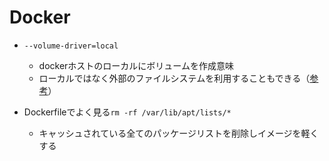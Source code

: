 # Docker

- `--volume-driver=local`
  - dockerホストのローカルにボリュームを作成意味
  - ローカルではなく外部のファイルシステムを利用することもできる（[参考](https://docs.docker.com/engine/extend/legacy_plugins/#volume-plugins)）

- Dockerfileでよく見る`rm -rf /var/lib/apt/lists/*`
  - キャッシュされている全てのパッケージリストを削除しイメージを軽くする